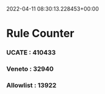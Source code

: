 2022-04-11 08:30:13.228453+00:00
# Rule Counter 
 ### UCATE : 410433

 ### Veneto : 32940

 ### Allowlist : 13922